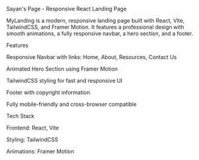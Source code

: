 Sayan's Page - Responsive React Landing Page

MyLanding is a modern, responsive landing page built with React, Vite, TailwindCSS, and Framer Motion. It features a professional design with smooth animations, a fully responsive navbar, a hero section, and a footer.

Features

Responsive Navbar with links: Home, About, Resources, Contact Us

Animated Hero Section using Framer Motion

TailwindCSS styling for fast and responsive UI

Footer with copyright information

Fully mobile-friendly and cross-browser compatible

Tech Stack

Frontend: React, Vite

Styling: TailwindCSS

Animations: Framer Motion
